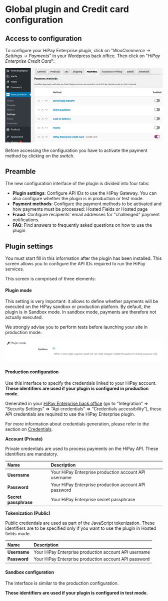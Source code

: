 # Global plugin and Credit card configuration

## Access to configuration

To configure your HiPay Enterprise plugin, click on "_WooCommerce -> Settings -> Payments_” in your Wordpress back office. Then click on "_HiPay Enterprise Credit Card_":

![legend](images/plugin-configuration.png)


Before accessing the configuration you have to activate the payment method by clicking on the switch.

## Preamble

The new configuration interface of the plugin is divided into four tabs:

- **Plugin settings**: Configure API IDs to use the HiPay Gateway. You can also configure whether the plugin is in production or test mode. 
- **Payment methods**: Configure the payment methods to be activated and how payments must be processed: Hosted Fields or Hosted page
- **Fraud**: Configure recipients' email addresses for "challenged" payment notifications.
- **FAQ**: Find answers to frequently asked questions on how to use the plugin

## Plugin settings

You must start fill in this information after the plugin has been installed.
This screen allows you to configure the API IDs required to run the HiPay services.

This screen is comprised of three elements:

#### Plugin mode

This setting is very important: it allows to define whether payments will be executed on the HiPay sandbox or production platform.
By default, the plugin is in Sandbox mode.
In sandbox mode, payments are therefore not actually executed.

We strongly advise you to perform tests before launching your site in production mode.

![legend](images/plugin-mode.png)

#### Production configuration

Use this interface to specify the credentials linked to your HiPay account.
**These identifiers are used if your plugin is configured in production mode.**

Generated in your [HiPay Enterprise back office](https://merchant.hipay-tpp.com) (go to "Integration” => “Security Settings” => “Api credentials” => “Credentials accessibility”), these API credentials are required to use the HiPay Enterprise plugin.

For more information about credentials generation, please refer to the section on [Credentials](#prerequisites-and-recommendations-credentials).

**Account (Private)**

Private credentials are used to process payments on the HiPay API. These identifiers are mandatory.


| Name               | Description |
|:------------|:------------|
| **Username**                      | Your HiPay Enterprise production account API username      |
| **Password**                      | Your HiPay Enterprise production account API password     |
| **Secret passphrase**               | Your HiPay Enterprise secret passphrase   |


**Tokenization (Public)**

Public credentials are used as part of the JavaScript tokenization. These identifiers are to be specified only if you want to use the plugin in Hosted fields mode.


| Name               | Description |
|:------------|:------------|
| **Username**                      | Your HiPay Enterprise production account API username      |
| **Password**                      | Your HiPay Enterprise production account API password    |

#### Sandbox configuration

The interface is similar to the production configuration.

**These identifiers are used if your plugin is configured in test mode.**

